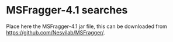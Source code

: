 # MSFragger-4.1 searches
Place here the MSFragger-4.1 jar file, this can be downloaded from https://github.com/Nesvilab/MSFragger/.
